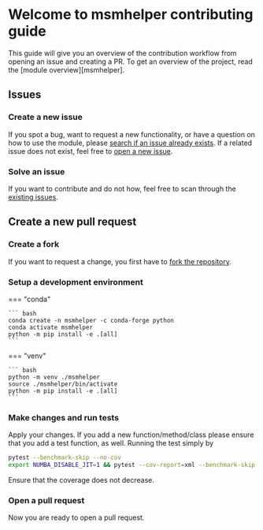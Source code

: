 # Welcome to msmhelper contributing guide

This guide will give you an overview of the contribution workflow from opening an issue and creating a PR. To get an overview of the project, read the [module overview][msmhelper].

## Issues

### Create a new issue

If you spot a bug, want to request a new functionality, or have a question on how to use the module, please [search if an issue already exists](https://github.com/moldyn/msmhelper/issues). If a related issue does not exist, feel free to [open a new issue](https://github.com/moldyn/msmhelper/issues/new/choose).

### Solve an issue

If you want to contribute and do not how, feel free to scan through the [existing issues](https://github.com/moldyn/msmhelper/issues).

## Create a new pull request
### Create a fork

If you want to request a change, you first have to [fork the repository](https://github.com/moldyn/msmhelper/fork).

### Setup a development environment

=== "conda"

    ``` bash
    conda create -n msmhelper -c conda-forge python
    conda activate msmhelper
    python -m pip install -e .[all]
    ```

=== "venv"

    ``` bash
    python -m venv ./msmhelper
    source ./msmhelper/bin/activate
    python -m pip install -e .[all]
    ```

### Make changes and run tests

Apply your changes. If you add a new function/method/class please ensure that you add a test function, as well. Running the test simply by
```bash
pytest --benchmark-skip --no-cov
export NUMBA_DISABLE_JIT=1 && pytest --cov-report=xml --benchmark-skip
```
Ensure that the coverage does not decrease.

### Open a pull request

Now you are ready to open a pull request.
